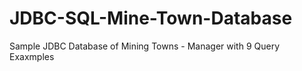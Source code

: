 # JDBC-SQL-Mine-Town-Database
Sample JDBC Database of Mining Towns - Manager with 9 Query Exaxmples
